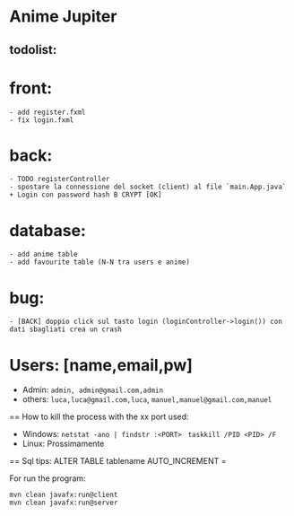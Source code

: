 # Anime Jupiter

## todolist:
# front:
    - add register.fxml
    - fix login.fxml

# back:
    - TODO registerController
    - spostare la connessione del socket (client) al file `main.App.java`
    + Login con password hash B CRYPT [OK]

# database:
    - add anime table
    - add favourite table (N-N tra users e anime)


# bug:
    - [BACK] doppio click sul tasto login (loginController->login()) con dati sbagliati crea un crash


# Users: [name,email,pw]
- Admin: `admin, admin@gmail.com,admin`
- others: `luca,luca@gmail.com,luca`,
         `manuel,manuel@gmail.com,manuel`


== How to kill the process with the xx port used:
- Windows: 
`netstat -ano | findstr :<PORT> `
`taskkill /PID <PID> /F`
- Linux: Prossimamente

== Sql tips:
ALTER TABLE tablename AUTO_INCREMENT = <N>


For run the program: 
```
mvn clean javafx:run@client 
mvn clean javafx:run@server
```

